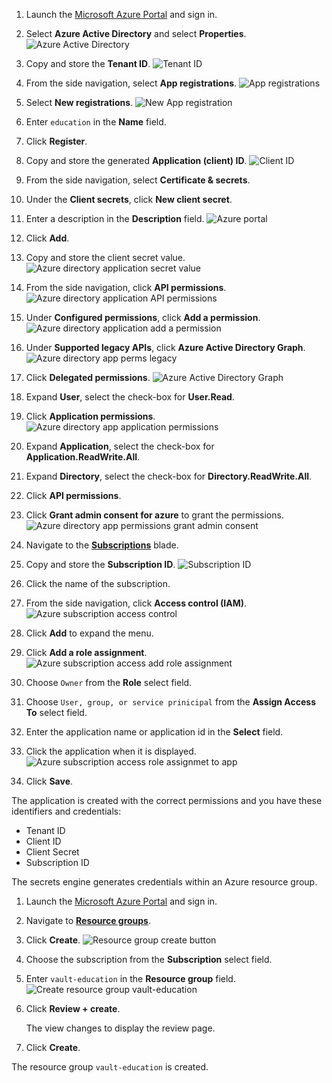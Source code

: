 1.  Launch the [Microsoft Azure Portal](https://portal.azure.com/) and sign in.

1.  Select **Azure Active Directory** and select **Properties**.
    ![Azure Active Directory](azure-active-directory.png)

1.  Copy and store the **Tenant ID**.
    ![Tenant ID](azure-default-directory-tenant-id.png)

1.  From the side navigation, select **App registrations**.
    ![App registrations](azure-default-directory-app-registrations.png)

1.  Select **New registrations**.
    ![New App registration](azure-default-directory-app-registrations-new.png)

1.  Enter `education` in the **Name** field.

1.  Click **Register**.

1.  Copy and store the generated **Application (client) ID**.
    ![Client ID](vault-autounseal-azure-3.png)

1.  From the side navigation, select **Certificate & secrets**.

1.  Under the **Client secrets**, click **New client secret**.

1.  Enter a description in the **Description** field.
    ![Azure portal](vault-azure-secrets-1.png)

1.  Click **Add**.

1.  Copy and store the client secret value.
    ![Azure directory application secret
    value](azure-app-created-secret-value.png)

1.  From the side navigation, click **API permissions**.
    ![Azure directory application API
    permissions](azure-default-directory-app-api-permissions.png)

1.  Under **Configured permissions**, click **Add a permission**.
    ![Azure directory application add a
    permission](azure-default-directory-api-add-permission.png)

1.  Under **Supported legacy APIs**, click **Azure Active Directory Graph**.
    ![Azure directory app perms
    legacy](azure-default-directory-api-azure-active-dir-graph.png)

1.  Click **Delegated permissions**.
    ![Azure Active Directory Graph](vault-azure-secrets-3.png)

1.  Expand **User**, select the check-box for **User.Read**.

1.  Click **Application permissions**.
    ![Azure directory app application permissions](azure-directory-api-azure-app-permissions.png)

1.  Expand **Application**, select the check-box for
    **Application.ReadWrite.All**.

1.  Expand **Directory**, select the check-box for **Directory.ReadWrite.All**.

1.  Click **API permissions**.

1.  Click **Grant admin consent for azure** to grant the permissions.
    ![Azure directory app permissions grant admin
    consent](azure-directory-api-azure-app-grant-admin-consent.png)

1.  Navigate to the
    [**Subscriptions**](https://portal.azure.com/#blade/Microsoft_Azure_Billing/SubscriptionsBlade)
    blade.

1.  Copy and store the **Subscription ID**.
    ![Subscription ID](vault-autounseal-azure-1.png)

1.  Click the name of the subscription.

1.  From the side navigation, click **Access control (IAM)**.
    ![Azure subscription access control](azure-subscription-access-control.png)

1.  Click **Add** to expand the menu.

1.  Click **Add a role assignment**.
    ![Azure subscription access add role assignment](azure-subscription-add-role-assignment.png)

1.  Choose `Owner` from the **Role** select field.

1.  Choose `User, group, or service prinicipal` from the **Assign Access To**
    select field.

1.  Enter the application name or application id in the **Select** field.

1.  Click the application when it is displayed.
    ![Azure subscription access role assignmet to
    app](azure-subscription-role-assignment-to-app.png)

1.  Click **Save**.

The application is created with the correct permissions and you have these
identifiers and credentials:

- Tenant ID
- Client ID
- Client Secret
- Subscription ID

The secrets engine generates credentials within an Azure resource group.

1. Launch the [Microsoft Azure Portal](https://portal.azure.com/) and sign in.

1. Navigate to
    [**Resource groups**](https://portal.azure.com/#blade/HubsExtension/BrowseResourceGroups).

1. Click **Create**.
   ![Resource group create button](azure-resource-group-create-button.png)

1. Choose the subscription from the **Subscription** select field.

1. Enter `vault-education` in the **Resource group** field.
   ![Create resource group vault-education](azure-resource-group-create-vault-education.png)

1. Click **Review + create**.

   The view changes to display the review page.

1. Click **Create**.

The resource group `vault-education` is created.
